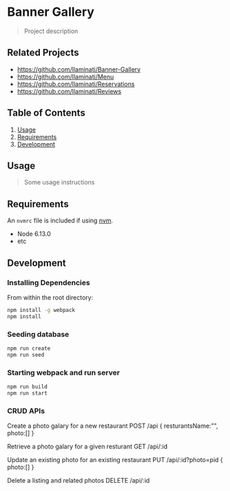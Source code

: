# Banner Gallery

> Project description

## Related Projects

  - https://github.com/llaminati/Banner-Gallery
  - https://github.com/llaminati/Menu
  - https://github.com/llaminati/Reservations
  - https://github.com/llaminati/Reviews

## Table of Contents

1. [Usage](#Usage)
1. [Requirements](#requirements)
1. [Development](#development)

## Usage

> Some usage instructions

## Requirements

An `nvmrc` file is included if using [nvm](https://github.com/creationix/nvm).

- Node 6.13.0
- etc

## Development

### Installing Dependencies

From within the root directory:

```sh
npm install -g webpack
npm install
```

### Seeding database

```sh
npm run create
npm run seed
```

### Starting webpack and run server

```sh
npm run build
npm run start
```

### CRUD APIs
Create a photo galary for a new restaurant
POST /api
{ 
  resturantsName:"",
  photo:[]
}

Retrieve a photo galary for a given resturant
GET  /api/:id


Update an existing photo for an existing restaurant
PUT  /api/:id?photo=pid
{ 
  photo:[]
}

Delete a listing and related photos
DELETE /api/:id

